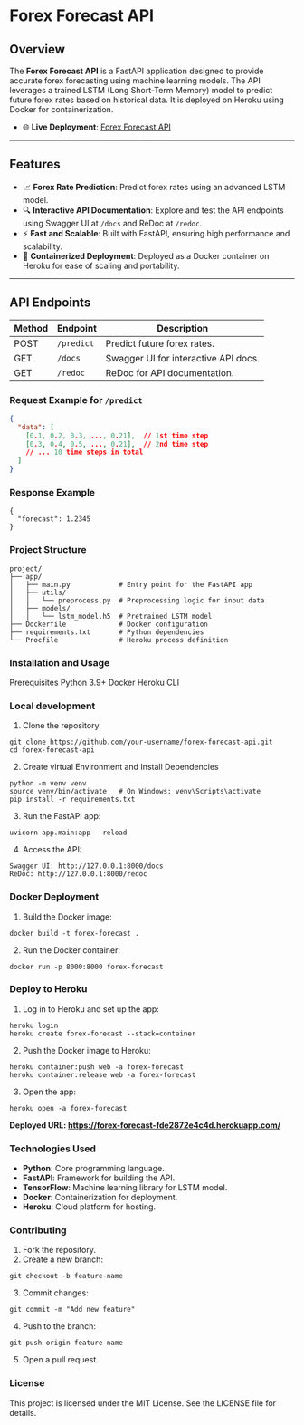# Forex Forecast API

## Overview

The **Forex Forecast API** is a FastAPI application designed to provide accurate forex forecasting using machine learning models. The API leverages a trained LSTM (Long Short-Term Memory) model to predict future forex rates based on historical data. It is deployed on Heroku using Docker for containerization.

- 🌐 **Live Deployment**: [Forex Forecast API](https://forex-forecast-fde2872e4c4d.herokuapp.com/)

---

## Features

- 📈 **Forex Rate Prediction**: Predict forex rates using an advanced LSTM model.
- 🔍 **Interactive API Documentation**: Explore and test the API endpoints using Swagger UI at `/docs` and ReDoc at `/redoc`.
- ⚡ **Fast and Scalable**: Built with FastAPI, ensuring high performance and scalability.
- 🐳 **Containerized Deployment**: Deployed as a Docker container on Heroku for ease of scaling and portability.

---

## API Endpoints


| Method | Endpoint      | Description                          |
|--------|---------------|--------------------------------------|
| POST   | `/predict`    | Predict future forex rates.          |
| GET    | `/docs`       | Swagger UI for interactive API docs. |
| GET    | `/redoc`      | ReDoc for API documentation.         |

### Request Example for `/predict`

```json
{
  "data": [
    [0.1, 0.2, 0.3, ..., 0.21],  // 1st time step
    [0.3, 0.4, 0.5, ..., 0.21],  // 2nd time step
    // ... 10 time steps in total
  ]
}
```

### Response Example
```
{
  "forecast": 1.2345
}
```

### Project Structure
```
project/
├── app/
│   ├── main.py            # Entry point for the FastAPI app
│   ├── utils/
│   │   └── preprocess.py  # Preprocessing logic for input data
│   ├── models/
│   │   └── lstm_model.h5  # Pretrained LSTM model
├── Dockerfile             # Docker configuration
├── requirements.txt       # Python dependencies
└── Procfile               # Heroku process definition
```
### Installation and Usage

Prerequisites
Python 3.9+
Docker
Heroku CLI

### Local development
1. Clone the repository
```
git clone https://github.com/your-username/forex-forecast-api.git
cd forex-forecast-api
```
2. Create virtual Environment and Install Dependencies
```
python -m venv venv
source venv/bin/activate   # On Windows: venv\Scripts\activate
pip install -r requirements.txt
```
3. Run the FastAPI app:
```
uvicorn app.main:app --reload

```
4. Access the API:
```
Swagger UI: http://127.0.0.1:8000/docs
ReDoc: http://127.0.0.1:8000/redoc
```
### Docker Deployment
1. Build the Docker image:
```
docker build -t forex-forecast .
```
2. Run the Docker container:
```
docker run -p 8000:8000 forex-forecast
```
### Deploy to Heroku
1. Log in to Heroku and set up the app:
```
heroku login
heroku create forex-forecast --stack=container

```
2. Push the Docker image to Heroku:
```
heroku container:push web -a forex-forecast
heroku container:release web -a forex-forecast
```

3. Open the app:
```
heroku open -a forex-forecast
```
**Deployed URL: https://forex-forecast-fde2872e4c4d.herokuapp.com/**

### Technologies Used
- **Python**: Core programming language.
- **FastAPI**: Framework for building the API.
- **TensorFlow**: Machine learning library for LSTM model.
- **Docker**: Containerization for deployment.
- **Heroku**: Cloud platform for hosting.

### Contributing
1. Fork the repository.
2. Create a new branch:
```
git checkout -b feature-name
```
3. Commit changes:
```
git commit -m "Add new feature"
```
4. Push to the branch:
```
git push origin feature-name
```
5. Open a pull request.

### License
This project is licensed under the MIT License. See the LICENSE file for details.
